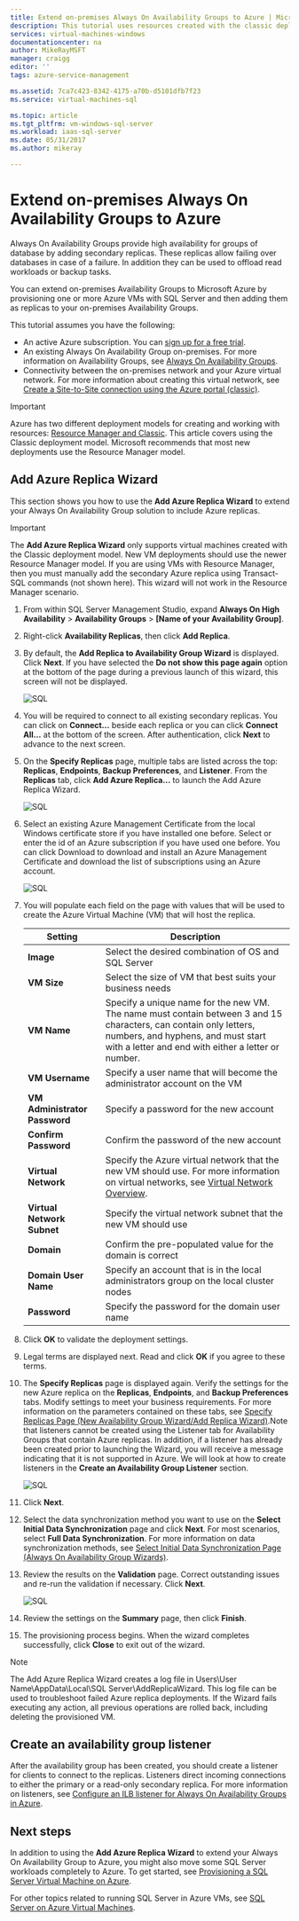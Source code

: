 ```yaml
---
title: Extend on-premises Always On Availability Groups to Azure | Microsoft Docs
description: This tutorial uses resources created with the classic deployment model, and describes how to use the Add Replica wizard in SQL Server Management Studio (SSMS) to add an Always On Availability Group replica in Azure.
services: virtual-machines-windows
documentationcenter: na
author: MikeRayMSFT
manager: craigg
editor: ''
tags: azure-service-management

ms.assetid: 7ca7c423-8342-4175-a70b-d5101dfb7f23
ms.service: virtual-machines-sql

ms.topic: article
ms.tgt_pltfrm: vm-windows-sql-server
ms.workload: iaas-sql-server
ms.date: 05/31/2017
ms.author: mikeray

---
```

# Extend on-premises Always On Availability Groups to Azure
Always On Availability Groups provide high availability for groups of database by adding secondary replicas. These replicas allow failing over databases in case of a failure. In addition they can be used to offload read workloads or backup tasks.

You can extend on-premises Availability Groups to Microsoft Azure by provisioning one or more Azure VMs with SQL Server and then adding them as replicas to your on-premises Availability Groups.

This tutorial assumes you have the following:

* An active Azure subscription. You can [sign up for a free trial](https://azure.microsoft.com/pricing/free-trial/).
* An existing Always On Availability Group on-premises. For more information on Availability Groups, see [Always On Availability Groups](https://msdn.microsoft.com/library/hh510230.aspx).
* Connectivity between the on-premises network and your Azure virtual network. For more information about creating this virtual network, see [Create a Site-to-Site connection using the Azure portal (classic)](../../../vpn-gateway/vpn-gateway-howto-site-to-site-classic-portal.md).

> [!IMPORTANT] 
> Azure has two different deployment models for creating and working with resources: [Resource Manager and Classic](../../../azure-resource-manager/management/deployment-models.md). This article covers using the Classic deployment model. Microsoft recommends that most new deployments use the Resource Manager model.

## Add Azure Replica Wizard
This section shows you how to use the **Add Azure Replica Wizard** to extend your Always On Availability Group solution to include Azure replicas.

> [!IMPORTANT]
> The **Add Azure Replica Wizard** only supports virtual machines created with the Classic deployment model. New VM deployments should use the newer Resource Manager model. If you are using VMs with Resource Manager, then you must manually add the secondary Azure replica using Transact-SQL commands (not shown here). This wizard will not work in the Resource Manager scenario.

1. From within SQL Server Management Studio, expand **Always On High Availability** > **Availability Groups** > **[Name of your Availability Group]**.
2. Right-click **Availability Replicas**, then click **Add Replica**.
3. By default, the **Add Replica to Availability Group Wizard** is displayed. Click **Next**.  If you have selected the **Do not show this page again** option at the bottom of the page during a previous launch of this wizard, this screen will not be displayed.
   
    ![SQL](./media/virtual-machines-windows-classic-sql-onprem-availability/IC742861.png)
4. You will be required to connect to all existing secondary replicas. You can click on **Connect…** beside each replica or you can click **Connect All…** at the bottom of the screen. After authentication, click **Next** to advance to the next screen.
5. On the **Specify Replicas** page, multiple tabs are listed across the top: **Replicas**, **Endpoints**, **Backup Preferences**, and **Listener**. From the **Replicas** tab, click **Add Azure Replica…** to launch the Add Azure Replica Wizard.
   
    ![SQL](./media/virtual-machines-windows-classic-sql-onprem-availability/IC742863.png)
6. Select an existing Azure Management Certificate from the local Windows certificate store if you have installed one before. Select or enter the id of an Azure subscription if you have used one before. You can click Download to download and install an Azure Management Certificate and download the list of subscriptions using an Azure account.
   
    ![SQL](./media/virtual-machines-windows-classic-sql-onprem-availability/IC742864.png)
7. You will populate each field on the page with values that will be used to create the Azure Virtual Machine (VM) that will host the replica.
   
   | Setting | Description |
   | --- | --- |
   | **Image** |Select the desired combination of OS and SQL Server |
   | **VM Size** |Select the size of VM that best suits your business needs |
   | **VM Name** |Specify a unique name for the new VM. The name must contain between 3 and 15 characters, can contain only letters, numbers, and hyphens, and must start with a letter and end with either a letter or number. |
   | **VM Username** |Specify a user name that will become the administrator account on the VM |
   | **VM Administrator Password** |Specify a password for the new account |
   | **Confirm Password** |Confirm the password of the new account |
   | **Virtual Network** |Specify the Azure virtual network that the new VM should use. For more information on virtual networks, see [Virtual Network Overview](../../../virtual-network/virtual-networks-overview.md). |
   | **Virtual Network Subnet** |Specify the virtual network subnet that the new VM should use |
   | **Domain** |Confirm the pre-populated value for the domain is correct |
   | **Domain User Name** |Specify an account that is in the local administrators group on the local cluster nodes |
   | **Password** |Specify the password for the domain user name |
8. Click **OK** to validate the deployment settings.
9. Legal terms are displayed next. Read and click **OK** if you agree to these terms.
10. The **Specify Replicas** page is displayed again. Verify the settings for the new Azure replica on the **Replicas**, **Endpoints**, and **Backup Preferences** tabs. Modify settings to meet your business requirements.  For more information on the parameters contained on these tabs, see [Specify Replicas Page (New Availability Group Wizard/Add Replica Wizard)](https://msdn.microsoft.com/library/hh213088.aspx).Note that listeners cannot be created using the Listener tab for Availability Groups that contain Azure replicas. In addition, if a listener has already been created prior to launching the Wizard, you will receive a message indicating that it is not supported in Azure. We will look at how to create listeners in the **Create an Availability Group Listener** section.
    
     ![SQL](./media/virtual-machines-windows-classic-sql-onprem-availability/IC742865.png)
11. Click **Next**.
12. Select the data synchronization method you want to use on the **Select Initial Data Synchronization** page and click **Next**. For most scenarios, select **Full Data Synchronization**. For more information on data synchronization methods, see [Select Initial Data Synchronization Page (Always On Availability Group Wizards)](https://msdn.microsoft.com/library/hh231021.aspx).
13. Review the results on the **Validation** page. Correct outstanding issues and re-run the validation if necessary. Click **Next**.
    
     ![SQL](./media/virtual-machines-windows-classic-sql-onprem-availability/IC742866.png)
14. Review the settings on the **Summary** page, then click **Finish**.
15. The provisioning process begins. When the wizard completes successfully, click **Close** to exit out of the wizard.

> [!NOTE]
> The Add Azure Replica Wizard creates a log file in Users\User Name\AppData\Local\SQL Server\AddReplicaWizard. This log file can be used to troubleshoot failed Azure replica deployments. If the Wizard fails executing any action, all previous operations are rolled back, including deleting the provisioned VM.
> 
> 

## Create an availability group listener
After the availability group has been created, you should create a listener for clients to connect to the replicas. Listeners direct incoming connections to either the primary or a read-only secondary replica. For more information on listeners, see [Configure an ILB listener for Always On Availability Groups in Azure](../classic/ps-sql-int-listener.md).

## Next steps
In addition to using the **Add Azure Replica Wizard** to extend your Always On Availability Group to Azure, you might also move some SQL Server workloads completely to Azure. To get started, see [Provisioning a SQL Server Virtual Machine on Azure](../../../azure-sql/virtual-machines/windows/create-sql-vm-portal.md).

For other topics related to running SQL Server in Azure VMs, see [SQL Server on Azure Virtual Machines](../sql/virtual-machines-windows-sql-server-iaas-overview.md).

